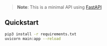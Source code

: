 > **Note**: This is a minimal API using [FastAPI]

[FastAPI]: https://fastapi.tiangolo.com/

## Quickstart

```bash
pip3 install -r requirements.txt
uvicorn main:app --reload
```